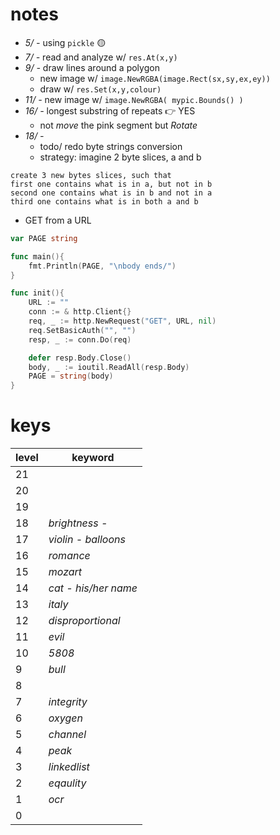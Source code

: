 # notes

- _5/ -_ using `pickle` 🟡
- _7/ -_ read and analyze w/ `res.At(x,y)`
- _9/ -_ draw lines around a polygon
    - new image w/ `image.NewRGBA(image.Rect(sx,sy,ex,ey))`
    - draw w/ `res.Set(x,y,colour)`
- _11/ -_ new image w/ `image.NewRGBA( mypic.Bounds() )`
- _16/ -_ longest substring of repeats 👉 YES
    - not _move_ the pink segment but _Rotate_
- _18/ -_
    - todo/ redo byte strings conversion
    - strategy: imagine 2 byte slices, a and b
```
create 3 new bytes slices, such that
first one contains what is in a, but not in b
second one contains what is in b and not in a
third one contains what is in both a and b
```
- GET from a URL
```go
var PAGE string

func main(){
    fmt.Println(PAGE, "\nbody ends/")
}

func init(){
    URL := ""
    conn := & http.Client{}
    req, _ := http.NewRequest("GET", URL, nil)
    req.SetBasicAuth("", "")
    resp, _ := conn.Do(req)

    defer resp.Body.Close()
    body, _ := ioutil.ReadAll(resp.Body) 
    PAGE = string(body)
}
```

# keys

level | keyword
----- | -----------
21|
20|
19|
18| _brightness -_
17| _violin - balloons_
16| _romance_
15| _mozart_
14| _cat - his/her name_
13| _italy_
12| _disproportional_
11| _evil_
10| _5808_
9 | _bull_
8 | ` `
7 | _integrity_
6 | _oxygen_
5 | _channel_
4 | _peak_
3 | _linkedlist_
2 | _eqaulity_
1 | _ocr_
0 | ` `
